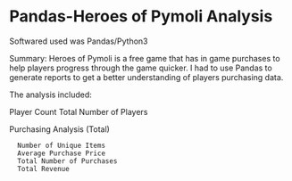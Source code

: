 # Pandas-Heroes of Pymoli Analysis

Softwared used was Pandas/Python3

Summary:
Heroes of Pymoli is a free game that has in game purchases to help players progress through the game quicker.  I had to use Pandas to generate reports to get a better understanding of players purchasing data.

The analysis included:

Player Count
  Total Number of Players
  
  Purchasing Analysis (Total)

      Number of Unique Items
      Average Purchase Price
      Total Number of Purchases
      Total Revenue
      
      
